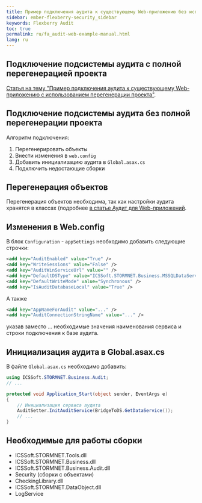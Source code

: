 ```yaml
---
title: Пример подключения аудита к существующему Web-приложению без использования перегенерации проекта.
sidebar: ember-flexberry-security_sidebar
keywords: Flexberry Audit
toc: true
permalink: ru/fa_audit-web-example-manual.html
lang: ru
---
```


## Подключение подсистемы аудита с полной перегенерацией проекта

[Статья на тему "Пример подключения аудита к существующему Web-приложению с использованием перегенерации проекта"](fa_audit-web-example.html).

## Подключение подсистемы аудита без полной перегенерации проекта

Алгоритм подключения:

1. Перегенерировать объекты
2. Внести изменения в `web.config`
3. Добавить инициализацию аудита в `Global.asax.cs`
4. Подключить недостающие сборки

## Перегенерация объектов

Перегенерация объектов необходима, так как настройки аудита хранятся в классах (подробнее [в статье Аудит для Web-приложений](fa_audit-web.html).

## Изменения в Web.config

В блок `Configuration` - `appSettings` необходимо добавить следующие строчки:

```xml
<add key="AuditEnabled" value="True" />
<add key="WriteSessions" value="False" />
<add key="AuditWinServiceUrl" value="" />
<add key="DefaultDSType" value="ICSSoft.STORMNET.Business.MSSQLDataService, ICSSoft.STORMNET.Business.MSSQLDataService" />
<add key="DefaultWriteMode" value="Synchronous" />
<add key="IsAuditDatabaseLocal" value="True" />
```

А также 

```xml
<add key="AppNameForAudit" value="..." />
<add key="AuditConnectionStringName" value="..." />
```

указав заместо ... необходимые значения наименования сервиса и строки подключения к базе аудита.

## Инициализация аудита в Global.asax.cs

В файле `Global.asax.cs` необходимо добавить:

```csharp
using ICSSoft.STORMNET.Business.Audit; 
// ...

protected void Application_Start(object sender, EventArgs e)
{
    // Инициализация сервиса аудита
    AuditSetter.InitAuditService(BridgeToDS.GetDataService());
    // ...
}
```

## Необходимые для работы сборки

* ICSSoft.STORMNET.Tools.dll
* ICSSoft.STORMNET.Business.dll
* ICSSoft.STORMNET.Business.Audit.dll
* Security (сборки с объектами)
* CheckingLibrary.dll
* ICSSoft.STORMNET.DataObject.dll
* LogService
